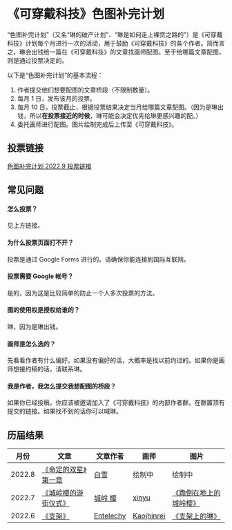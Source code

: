 # 《可穿戴科技》色图补完计划
“色图补完计划”（又名“琳的破产计划”、“琳是如何走上裸贷之路的”）是《可穿戴科技》计划每个月进行一次的活动，用于鼓励《可穿戴科技》的各个作者。简而言之，琳会出钱给一篇在《可穿戴科技》的文章找画师配图。至于给哪篇文章配图，则是通过投票决定的。

以下是“色图补完计划”的基本流程：

1. 作者提交他们想要配图的文章桥段（不限制数量）。
2. 每月 1 日，发布该月的投票。
3. 每月 10 日，投票截止，根据投票结果决定当月给哪篇文章配图。（因为是琳出钱，所以**在投票接近的时候**，琳可能会决定优先给琳更感兴趣的配。）
4. 委托画师进行配图。图片绘制完成后上传至《可穿戴科技》。

## 投票链接
[色图补完计划 2022.9 投票链接](https://docs.google.com/forms/d/e/1FAIpQLScBUXUh7sAhMAco-5eYl3XhUjVNfWR6kIepxuQsgj0YrYvNyw/viewform?usp=sf_link)

## 常见问题
#### 怎么投票？
见上方链接。

#### 为什么投票页面打不开？
投票是通过 Google Forms 进行的。请确保你能连接到国际互联网。

#### 投票需要 Google 帐号？
是的，因为这是比较简单的防止一个人多次投票的方法。

#### 图的使用权是授权给谁的？
琳，因为是琳出钱。

#### 画师是怎么选的？
先看看作者有什么偏好。如果没有偏好的话，大概率是找以前约过的。如果你是画师想接约稿的话，请联系琳。

#### 我是作者，我怎么提交我想配图的桥段？
如果你已经投稿，你应该被邀请加入了《可穿戴科技》的内部作者群。在群置顶有提交的链接。如果找不到的话你可以喊琳。

## 历届结果
| 月份 | 文章 | 文章作者 | 画师 | 图片 |
| - | - | - | - | - |
| 2022.8 | [《命定的双星》第一章](./../命定的双星/大小姐与女仆与欠债少女.html) | [白雪](#/page/author/白雪) | 绘制中 | 绘制中 |
| 2022.7 | [《城岭樱的游街仪式》](./../城岭樱的游街仪式.html) | [城岭 樱](#/page/author/城岭%20樱) | [xinyu](https://www.pixiv.net/users/21416782) | [《跪倒在地上的城岭樱》](./../插图/跪倒在地上的城岭樱.html) |
| 2022.6 | [《支架》](./../道具集/支架.html) | [Entelechy](#/page/author/Entelechy) | [Kaojhinrei](https://www.pixiv.net/users/16660054) | [《支架上的琳》](./../插图/支架上的琳.html) |
